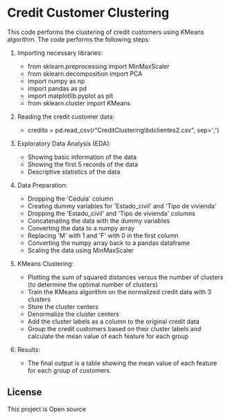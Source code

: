 # Credit Customer Clustering

This code performs the clustering of credit customers using KMeans algorithm. The code performs the following steps:

1. Importing necessary libraries:

   - from sklearn.preprocessing import MinMaxScaler
   - from sklearn.decomposition import PCA
   - import numpy as np
   - import pandas as pd
   - import matplotlib.pyplot as plt
   - from sklearn.cluster import KMeans

2. Reading the credit customer data:

   - credito = pd.read_csv(r"CreditClustering\bdclientes2.csv", sep=';')

3. Exploratory Data Analysis (EDA):

   - Showing basic information of the data
   - Showing the first 5 records of the data
   - Descriptive statistics of the data

4. Data Preparation:

   - Dropping the 'Cedula' column
   - Creating dummy variables for 'Estado_civil' and 'Tipo de vivienda'
   - Dropping the 'Estado_civil' and 'Tipo de vivienda' columns
   - Concatenating the data with the dummy variables
   - Converting the data to a numpy array
   - Replacing 'M' with 1 and 'F' with 0 in the first column
   - Converting the numpy array back to a pandas dataframe
   - Scaling the data using MinMaxScaler

5. KMeans Clustering:

   - Plotting the sum of squared distances versus the number of clusters (to determine the optimal number of clusters)
   - Train the KMeans algorithm on the normalized credit data with 3 clusters
   - Store the cluster centers
   - Denormalize the cluster centers
   - Add the cluster labels as a column to the original credit data
   - Group the credit customers based on their cluster labels and calculate the mean value of each feature for each group

6. Results:
   - The final output is a table showing the mean value of each feature for each group of customers.

## License

This project is Open source
